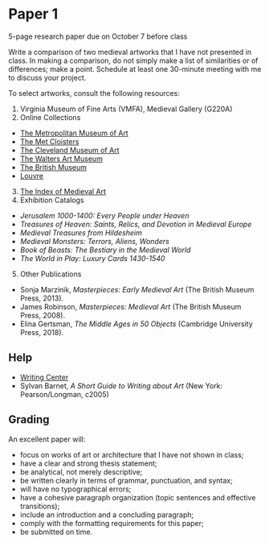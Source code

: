# Paper 1
5-page research paper
due on October 7 before class

Write a comparison of two medieval artworks that I have not presented in class. In making a comparison, do not simply make a list of similarities or of differences; make a point. Schedule at least one 30-minute meeting with me to discuss your project. 

To select artworks, consult the following resources:
1. Virginia Museum of Fine Arts (VMFA), Medieval Gallery (G220A)
2. Online Collections
* [The Metropolitan Museum of Art](https://www.metmuseum.org/art/collection/search#!?department=17&showOnly=highlights&offset=0&pageSize=0&perPage=20&sortBy=relevance&sortOrder=asc&searchField=All)
* [The Met Cloisters](https://www.metmuseum.org/art/collection/search#!?department=7&showOnly=highlights&perPage=20&offset=0&pageSize=0&sortOrder=asc&searchField=All)
* [The Cleveland Museum of Art](http://www.clevelandart.org/art/collection/search?filter-department=Medieval%20Art)
* [The Walters Art Museum](https://art.thewalters.org/)
* [The British Museum](https://www.britishmuseum.org/research/collection_online/search.aspx)
* [Louvre](https://www.louvre.fr/en/moteur-de-recherche-oeuvres)
3. [The Index of Medieval Art](https://theindex.princeton.edu/)
4. Exhibition Catalogs
* _Jerusalem 1000-1400: Every People under Heaven_
* _Treasures of Heaven: Saints, Relics, and Devotion in Medieval Europe_
* _Medieval Treasures from Hildesheim_
* _Medieval Monsters: Terrors, Aliens, Wonders_
* _Book of Beasts: The Bestiary in the Medieval World_
* _The World in Play: Luxury Cards 1430-1540_
5. Other Publications
* Sonja Marzinik, _Masterpieces: Early Medieval Art_ (The British Museum Press, 2013).
* James Robinson, _Masterpieces: Medieval Art_ (The British Museum Press, 2008).
* Elina Gertsman, _The Middle Ages in 50 Objects_ (Cambridge University Press, 2018).

## Help
* [Writing Center](https://writing.richmond.edu/)
* Sylvan Barnet, _A Short Guide to Writing about Art_ (New York: Pearson/Longman, c2005)

## Grading
An excellent paper will:
* focus on works of art or architecture that I have not shown in class;
* have a clear and strong thesis statement;
* be analytical, not merely descriptive;
* be written clearly in terms of grammar, punctuation, and syntax;
* will have no typographical errors;
* have a cohesive paragraph organization (topic sentences and effective transitions);
* include an introduction and a concluding paragraph;
* comply with the formatting requirements for this paper;
* be submitted on time.
